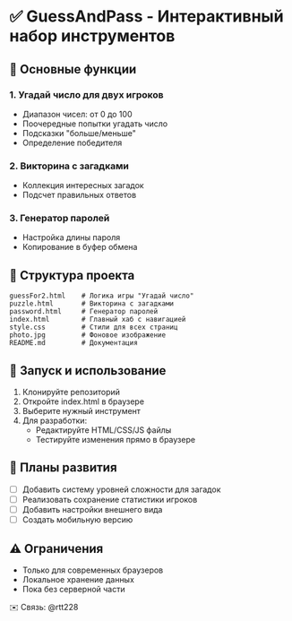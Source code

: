 # ✅ GuessAndPass - Интерактивный набор инструментов

## 🎯 Основные функции

### 1. Угадай число для двух игроков
- Диапазон чисел: от 0 до 100
- Поочередные попытки угадать число
- Подсказки "больше/меньше"
- Определение победителя

### 2. Викторина с загадками
- Коллекция интересных загадок
- Подсчет правильных ответов

### 3. Генератор паролей
- Настройка длины пароля 
- Копирование в буфер обмена

## 📂 Структура проекта
```
guessFor2.html    # Логика игры "Угадай число"
puzzle.html       # Викторина с загадками
password.html     # Генератор паролей
index.html        # Главный хаб с навигацией
style.css         # Стили для всех страниц
photo.jpg         # Фоновое изображение
README.md         # Документация
```

## 🚀 Запуск и использование
1. Клонируйте репозиторий
2. Откройте index.html в браузере
3. Выберите нужный инструмент
4. Для разработки:
   - Редактируйте HTML/CSS/JS файлы
   - Тестируйте изменения прямо в браузере

## 📝 Планы развития
- [ ] Добавить систему уровней сложности для загадок
- [ ] Реализовать сохранение статистики игроков
- [ ] Добавить настройки внешнего вида
- [ ] Создать мобильную версию

## ⚠️ Ограничения
- Только для современных браузеров
- Локальное хранение данных
- Пока без серверной части

✉️ Связь: @rtt228
